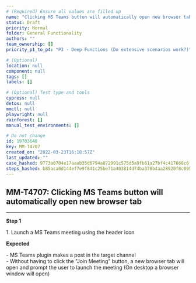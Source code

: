 ```yaml
---
# (Required) Ensure all values are filled up
name: "Clicking MS Teams button will automatically open new browser tab"
status: Draft
priority: Normal
folder: General Functionality
authors: ""
team_ownership: []
priority_p1_to_p4: "P3 - Deep Functions (Do extensive scenarios work?)"

# (Optional)
location: null
component: null
tags: []
labels: []

# (Optional) Test type and tools
cypress: null
detox: null
mmctl: null
playwright: null
rainforest: []
manual_test_environments: []

# Do not change
id: 19703648
key: MM-T4707
created_on: "2022-03-23T16:18:57Z"
last_updated: ""
case_hashed: 9773a0704e17aaab35d6794a072991c575d5a9fb61a27bf4c417668c6f14270a7a528a94f9f1838b24e772282052f32a
steps_hashed: b85aca0d144ef7e9f841c25be71a403814d74ba378b4aa28920f8c095d84523be8e97989178760539dde1a742121cc7a
---
```


<!-- (Auto-generated) Based on frontmatter's "key" and "name" -->

## MM-T4707: Clicking MS Teams button will automatically open new browser tab

---

**Step 1**

1\. Launch a MS Teams meeting using the header icon

**Expected**

\- MS Teams plugin makes a post in the target channel\
\- Without having to click the "Join Meeting" button, a new browser tab will open and prompt the user to launch the meeting (On desktop a browser window will open)
